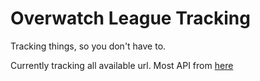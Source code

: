# Overwatch League Tracking
Tracking things, so you don't have to.

Currently tracking all available url. Most API from [here](https://github.com/ShaunLWM/OverwatchLeague.js)